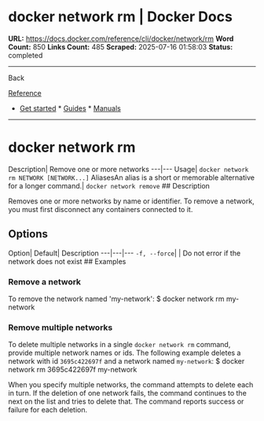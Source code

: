 # docker network rm | Docker Docs

**URL:** https://docs.docker.com/reference/cli/docker/network/rm
**Word Count:** 850
**Links Count:** 485
**Scraped:** 2025-07-16 01:58:03
**Status:** completed

---

Back

[Reference](https://docs.docker.com/reference/)

  * [Get started](https://docs.docker.com/get-started/)   * [Guides](https://docs.docker.com/guides/)   * [Manuals](https://docs.docker.com/manuals/)

* * *

# docker network rm

Description| Remove one or more networks   ---|---   Usage| `docker network rm NETWORK [NETWORK...]`   AliasesAn alias is a short or memorable alternative for a longer command.| `docker network remove`      ## Description

Removes one or more networks by name or identifier. To remove a network, you must first disconnect any containers connected to it.

## Options

Option| Default| Description   ---|---|---   `-f, --force`| | Do not error if the network does not exist      ## Examples

### Remove a network

To remove the network named 'my-network':               $ docker network rm my-network     

### Remove multiple networks

To delete multiple networks in a single `docker network rm` command, provide multiple network names or ids. The following example deletes a network with id `3695c422697f` and a network named `my-network`:               $ docker network rm 3695c422697f my-network     

When you specify multiple networks, the command attempts to delete each in turn. If the deletion of one network fails, the command continues to the next on the list and tries to delete that. The command reports success or failure for each deletion.